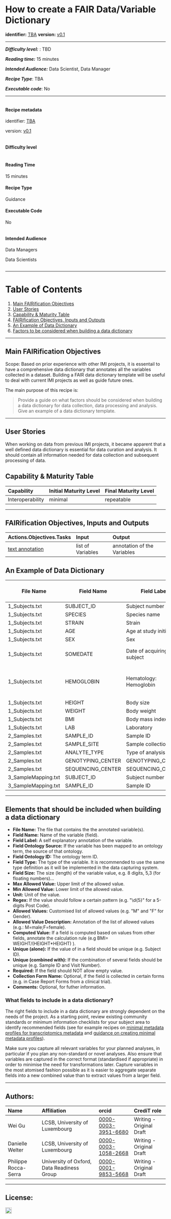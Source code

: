 # How to create a FAIR Data/Variable Dictionary


**identifier:** [TBA](TBA)
**version:** [v0.1](v0.1)

___


**_Difficulty level:_** : TBD

**_Reading time:_** 15 minutes

**_Intended Audience:_** Data Scientist, Data Manager

**_Recipe Type_**: TBA 

**_Executable code_**: No

___

<div class="row">

  <div class="column">
    <div class="card">
      <div class="container">
        <i class="fa fa-qrcode fa-2x" style="color:#7e0038;"></i>
        <h4><b>Recipe metadata</b></h4>
        <p> identifier: <a href="">TBA</a> </p>
        <p> version: <a href="">v0.1</a> </p>
      </div>
    </div>
  </div>
  <div class="column">
    <div class="card">
      <div class="container">
        <i class="fa fa-fire fa-2x" style="color:#7e0038;"></i>
        <h4><b>Difficulty level</b></h4>
        <i class="fa fa-fire fa-lg" style="color:#7e0038;"></i>
        <i class="fa fa-fire fa-lg" style="color:lightgrey"></i>
        <i class="fa fa-fire fa-lg" style="color:lightgrey"></i>
        <i class="fa fa-fire fa-lg" style="color:lightgrey"></i>
        <i class="fa fa-fire fa-lg" style="color:lightgrey"></i>
  <!--       <p><span data-v-013baba1="" title="" class=""><svg data-v-013baba1="" viewBox="0 0 16 16" width="1em" height="1em" focusable="false" role="img" alt="icon" xmlns="http://www.w3.org/2000/svg" fill="currentColor" class="bi-bar-chart-fill b-icon bi medium-level"><g data-v-013baba1=""><rect width="4" height="5" x="1" y="10" rx="1"></rect><rect width="4" height="9" x="6" y="6" rx="1"></rect><rect width="4" height="14" x="11" y="1" rx="1"></rect></g></svg> Medium </span></p> -->
      </div>
    </div>
  </div>  
  <div class="column">
    <div class="card">
      <div class="container">
        <i class="fa fa-clock-o fa-2x" style="color:#7e0038;"></i>
        <h4><b>Reading Time</b></h4>
        <p><i class="fa fa-clock-o fa-lg" style="color:#7e0038;"></i> 15 minutes</p>
        <h4><b>Recipe Type</b></h4>
        <p><i class="fa fa-globe fa-lg" style="color:#7e0038;"></i> Guidance</p>
        <h4><b>Executable Code</b></h4>
        <p><i class="fa fa-play-circle" style="color:#fc7a4a;"></i> No</p>
      </div>
    </div>
  </div>
  <div class="column">
    <div class="card">
      <div class="container">
        <i class="fa fa-group fa-2x" style="color:#7e0038;"></i>
        <h4><b>Intended Audience</b></h4>
        <p> <i class="fa fa-database fa-lg" style="color:#7e0038;"></i> Data Managers </p>
        <p> <i class="fa fa-wrench fa-lg" style="color:#7e0038;"></i> Data Scientists </p>
<!--         <p> <i class="fa fa-terminal fa-lg" style="color:#7e0038;"></i> System Administrators</p>  -->       
      </div>
    </div>
  </div>
</div>

___


# Table of Contents
1. [Main FAIRification Objectives](#Main%20FAIRification%20Objectives)
2. [User Stories](#User%20Stories)
3. [Capability & Maturity Table](#Capability%20&%20Maturity%20Table)
4. [FAIRification Objectives, Inputs and Outputs](#FAIRification%20Objectives,%20Inputs%20and%20Outputs)
5. [An Example of Data Dictionary](#An%20Example%20of%20Data%20Dictionary)
6. [Factors to be considered when building a data dictionary](#Factors%20to%20be%20considered%20when%20building%20a%20data%20dictionary)

---

## Main FAIRification Objectives

Scope: Based on prior experience with other IMI projects, it is essentail to have a comprehensive data dictionary that annotates all the variables collected in a dataset. Building a FAIR data dictionary template will be useful to deal with current IMI projects as well as guide future ones.

The main purpose of this recipe is:

> Provide a guide on what factors should be considered when building a data dictionary for data collection, data processing and analysis. 
> Give an example of a data dictionary template.
___

## User Stories

When working on data from previous IMI projects, it became apparent that a well defined data dictionary is essential for data curation and analysis. It should contain all information needed for data collection and subsequent processing of data.

## Capability & Maturity Table

| Capability  | Initial Maturity Level | Final Maturity Level  |
| :------------- | :------------- | :------------- |
| Interoperability | minimal | repeatable |

----

## FAIRification Objectives, Inputs and Outputs

| Actions.Objectives.Tasks | Input | Output  |
| :------------- | :------------- | :------------- |
| [text annotation](http://edamontology.org/operation_3778) | list of Variables | annotation of the Variables |

## An Example of Data Dictionary

| File Name            | Field Name         | Field Label               | Field Ontology Source | Filed Ontology ID                                   | Field Type | Field Size | Max Allowed Value | Min Allowed Value | Unit   | Regex      | Allowed Values | Allowed Value Description       | Computed Value          | Unique (alone) | Unique (Combined with) | Required | Collection Form Name | Comments                                    |
| -------------------- | ------------------ | ------------------------- | --------------------- | --------------------------------------------------- | ---------- | ---------- | ----------------- | ----------------- | ------ | ---------- | -------------- | ------------------------------- | ----------------------- | -------------- | ---------------------- | -------- | ---------------------- | ------------------------------------------- |
| 1\_Subjects.txt      | SUBJECT\_ID        | Subject number            |                       |                                                     | integer    |            |                   |                   |        |            |                |                                 |                         | Y              |                        | Y        | FORM 1                 |                                             |
| 1\_Subjects.txt      | SPECIES            | Species name              |                       |                                                     | string     |            |                   |                   |        |            |                |                                 |                         |                |                        |          | FORM 1                 |                                             |
| 1\_Subjects.txt      | STRAIN             | Strain                    |                       |                                                     | string     |            |                   |                   |        |            |                |                                 |                         |                |                        |          | FORM 1                 |                                             |
| 1\_Subjects.txt      | AGE                | Age at study initiation   |                       |                                                     | integer    |            |                   |                   | month  |            |                |                                 |                         |                |                        | Y        | FORM 1                 |                                             |
| 1\_Subjects.txt      | SEX                | Sex                       | LOINC                 | http://purl.bioontology.org/ontology/LNC/MTHU002975 | enum       |            |                   |                   |        |            | M;F            | M=male;F=female                 |                         |                |                        |          | FORM 1                 |                                             |
| 1\_Subjects.txt      | SOMEDATE           | Date of acquiring subject |                       |                                                     | date       |            |                   |                   |        | YYYY-MM-DD |                |                                 |                         |                |                        |          | FORM 1                 |                                             |
| 1\_Subjects.txt      | HEMOGLOBIN         | Hematology: Hemoglobin    |                       |                                                     | float      | 2,1        | 15.0              | 4.0               | mmol/l |            |                |                                 |                         |                |                        |          | FORM 1                 | Field size denotes "places, decimal places" |
| 1\_Subjects.txt      | HEIGHT             | Body size                 |                       |                                                     | float      |            | 2,5               | 0,5               | m      |            |                |                                 |                         |                |                        |          |                        |                                             |
| 1\_Subjects.txt      | WEIGHT             | Body weight               |                       |                                                     | float      |            | 300               | 25                | kg     |            |                |                                 |                         |                |                        |          |                        |                                             |
| 1\_Subjects.txt      | BMI                | Body mass index           |                       |                                                     | float      |            | 100               | 10                |        |            |                |                                 | WEIGHT/(HEIGHT\*HEIGHT) |                |                        |          |                        |                                             |
| 1\_Subjects.txt      | LAB                | Laboratory                |                       |                                                     | integer    |            |                   |                   |        |            | 1;2;3          | 1=LabA;2=UniversityB;3=CompanyC |                         |                |                        |          | FORM 1                 |                                             |
| 2\_Samples.txt       | SAMPLE\_ID         | Sample ID                 |                       |                                                     | string     |            |                   |                   |        |            |                |                                 |                         | Y              |                        | Y        | FORM 2                 |                                             |
| 2\_Samples.txt       | SAMPLE\_SITE       | Sample collection site    |                       |                                                     | string     |            |                   |                   |        |            |                |                                 |                         |                |                        | Y        | FORM 2                 |                                             |
| 2\_Samples.txt       | ANALYTE\_TYPE      | Type of analysis          |                       |                                                     | string     |            |                   |                   |        |            |                |                                 |                         |                |                        | Y        | FORM 2                 |                                             |
| 2\_Samples.txt       | GENOTYPING\_CENTER | GENOTYPING\_CENTER        |                       |                                                     | string     |            |                   |                   |        |            |                |                                 |                         |                |                        |          | FORM 2                 |                                             |
| 2\_Samples.txt       | SEQUENCING\_CENTER | SEQUENCING\_CENTER        |                       |                                                     | string     |            |                   |                   |        |            |                |                                 |                         |                |                        |          | FORM 2                 |                                             |
| 3\_SampleMapping.txt | SUBJECT\_ID        | Subject number            |                       |                                                     | integer    |            |                   |                   |        |            |                |                                 |                         |                | SAMPLE\_ID             | Y        | FORM 3                 |                                             |
| 3\_SampleMapping.txt | SAMPLE\_ID         | Sample ID                 |                       |                                                     | string     |            |                   |                   |        |            |                |                                 |                         |                | SUBJECT\_ID            | Y        | FORM 3                 |                                             |

___

## Elements that should be included when building a data dictionary

* **File Name:** The file that contains the the annotated variable(s).
* **Field Name:** Name of the variable (field).
* **Field Label:** A self explanatory annotation of the variable.
* **Field Ontology Source:** If the variable has been mapped to an ontology term, the source of that ontology.
* **Field Ontology ID:** The ontology term ID.
* **Field Type:** The type of the variable. It is recommended to use the same type definition as it will be implemented in the data capturing system.
* **Field Size:** The size (length) of the variable value, e.g. 8 digits, 5,3 (for floating numbers)...
* **Max Allowed Value:** Upper limit of the allowed value.
* **Min Allowed Value:** Lower limit of the allowed value.
* **Unit:** Unit of the value.
* **Regex:** If the value should follow a certain pattern (e.g. "\d{5}" for a 5-digits Post Code).
* **Allowed Values:** Customised list of allowed values (e.g. "M" and "F" for Gender).
* **Allowed Value Description:** Annotation of the list of allowed values (e.g.: M=male;F=female).
* **Computed Value:** If a field is computed based on values from other fields, annotate the calculation rule (e.g BMI=	WEIGHT/(HEIGHT*HEIGHT) ).
* **Unique (alone):** If the value of in a field should be unique (e.g. Subject ID).
* **Unique (combined with):** If the combination of several fields should be unique (e.g. Sample ID and Visit Number).
* **Required:** If the field should NOT allow empty value.
* **Collection Form Name:** Optional, if the field is collected in certain forms (e.g. in Case Report Forms from a clinical trial).
* **Comments:** Optional, for futher information.


### What fields to include in a data dictionary?

The right fields to include in a data dictionary are strongly dependent on the needs of the project. As a starting point, review existing community standards or minimum information checklists for your subject area to identify recommended fields (see for example recipes on [minimal metadata profiles for transcriptomics metadata](transcriptomics-metadata.md) and [guidance on creating minimal metadata profiles](creating-minimal-metadata-profiles.md)). 

Make sure you capture all relevant variables for your planned analyses, in particular if you plan any non-standard or novel analyses. Also ensure that variables are captured in the correct format (standardised if appropriate) in order to minimise the need for transformations later. Capture variables in the most atomised fashion possible as it is easier to aggregate separate fields into a new combined value than to extract values from a larger field.

___



## Authors:

| Name | Affiliation  | orcid | CrediT role  |
| :------------- | :------------- | :------------- |:------------- |
| Wei Gu |  LCSB, University of Luxembourg| [0000-0003-3951-6680](https://orcid.org/0000-0003-3951-6680) | Writing - Original Draft |
| Danielle Welter |  LCSB, University of Luxembourg| [0000-0003-1058-2668](https://orcid.org/0000-0003-1058-2668) | Writing - Original Draft |
| Philippe Rocca-Serra |  University of Oxford, Data Readiness Group| [0000-0001-9853-5668](https://orcid.org/orcid.org/0000-0001-9853-5668) | Writing - Original Draft |

___


## License:

<a href="https://creativecommons.org/licenses/by/4.0/"><img src="https://mirrors.creativecommons.org/presskit/buttons/80x15/png/by-sa.png" height="20"/></a>
